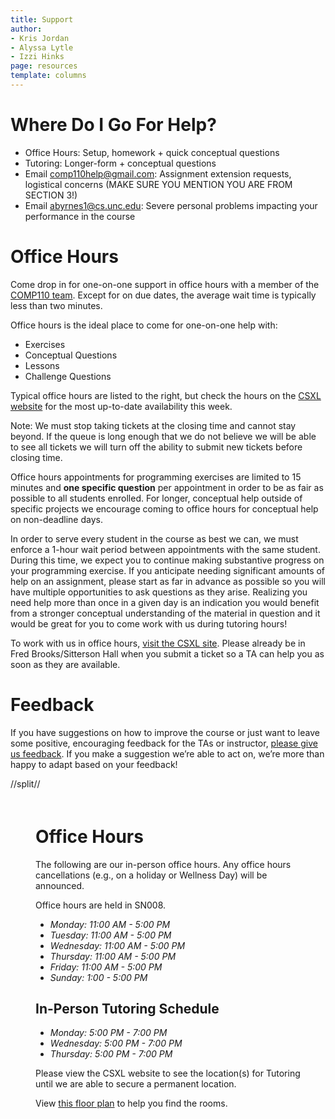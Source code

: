 ```yaml
---
title: Support
author:
- Kris Jordan
- Alyssa Lytle
- Izzi Hinks
page: resources
template: columns
---
```


<div class="box link-page" >

# Where Do I Go For Help?

* Office Hours: Setup, homework + quick conceptual questions
* Tutoring: Longer-form + conceptual questions
* Email <comp110help@gmail.com>: Assignment extension requests, logistical concerns (MAKE SURE YOU MENTION YOU ARE FROM SECTION 3!)
* Email <abyrnes1@cs.unc.edu>: Severe personal problems impacting your performance in the course

<!-- # Office Hours + Tutoring -->

# Office Hours

Come drop in for one-on-one support in office hours with a member of the [COMP110 team](/resources/team.html). Except for on due dates, the average wait time is typically less than two minutes.

Office hours is the ideal place to come for one-on-one help with:

* Exercises
* Conceptual Questions
* Lessons
* Challenge Questions

Typical office hours are listed to the right, but check the hours on the [CSXL website](https://csxl.unc.edu/) for the most up-to-date availability this week.

Note: We must stop taking tickets at the closing time and cannot stay beyond. If the queue is long enough that we do not believe we will be able to see all tickets we will turn off the ability to submit new tickets before closing time.

Office hours appointments for programming exercises are limited to 15 minutes and **one specific question** per appointment in order to be as fair as possible to all students enrolled. For longer, conceptual help outside of specific projects we encourage coming to office hours for conceptual help on non-deadline days.

In order to serve every student in the course as best we can, we must enforce a 1-hour wait period between appointments with the same student. During this time, we expect you to continue making substantive progress on your programming exercise. If you anticipate needing significant amounts of help on an assignment, please start as far in advance as possible so you will have multiple opportunities to ask questions as they arise. Realizing you need help more than once in a given day is an indication you would benefit from a stronger conceptual understanding of the material in question and it would be great for you to come work with us during tutoring hours!

To work with us in office hours, <a href="https://csxl.unc.edu/" target="_blank">visit the CSXL site</a>. Please already be in Fred Brooks/Sitterson Hall when you submit a ticket so a TA can help you as soon as they are available.

<!-- To participate in remote office hours:

1. Begin a Zoom meeting. **Please have your camera on and _do not share your screen_ until asked to do so!**
2. Hover over your meeting's window and click the green shield icon in the top-left corner 
3. Click "Copy Link" to copy the URL to your Zoom meeting
4. <a href="https://course.care/ng/course/85" target="_blank">Open Course.Care click "Check-in" for currently open office hours</a>. Select what kind of help you are seeking and paste in your Zoom URL. Be detailed and descriptive in your request for help. If you fail to make an honest effort to describe the purpose of the meeting, TAs are instructed to cancel your request.
5. Our teaching team will get to you as soon as we can! -->



# Feedback

If you have suggestions on how to improve the course or just want to leave some positive, encouraging feedback for the TAs or instructor, [please give us feedback](https://airtable.com/appB1qPsdKZhVAxvF/pag4p6kfIuixxRcWm/form). If you make a suggestion we’re able to act on, we’re more than happy to adapt based on your feedback!
</div>
//split// 



<div class="box link-page" style="padding:20px 40px">

# Office Hours

The following are our in-person office hours. Any office hours cancellations (e.g., on a holiday or Wellness Day) will be announced. 

Office hours are held in SN008.

* _Monday: 11:00 AM - 5:00 PM_
* _Tuesday: 11:00 AM - 5:00 PM_
* _Wednesday: 11:00 AM - 5:00 PM_
* _Thursday: 11:00 AM - 5:00 PM_
* _Friday: 11:00 AM - 5:00 PM_
* _Sunday: 1:00 - 5:00 PM_ 

<!-- ## In-Person Office Hours Schedule

In-person Office Hours will be in Sitterson Hall (SN) 008. You can find Sitterson Hall, room 008 by going to the lower level of the lobby and walking to the wall that's closest to the Carolina Inn. 

* _Monday: 1:00 - 3:00 PM_
* _Tuesday: 1:00 - 3:00 PM_
* _Wednesday: 1:00 - 3:00 PM_
* _Thursday: 1:00 - 3:00 PM_
* _Friday: 1:00 - 3:00 PM_
* _Sunday: 1:00 - 3:00 PM_ -->

<!-- ## Virtual Office Hours Schedule

Virtual Office Hours will be offered via Zoom.

To join office hours, you will create your own Zoom meeting and send the link for the TA to join! 

Go to [EdStem](https://edstem.org/) and select "chat" (under the "new thread" button in the top left). Then select the "#office-hours" channel and post your Zoom link in the chat!  -->

<!-- 
### Office Hours Times

* _Monday: 12:00 - 2:00 PM_
* _Tuesday: 9:00 AM - 12:00 PM_
* _Wednesday: 9:00 - 11:00 AM, 5:00 - 7:00 PM_
* _Thursday: 11:00 AM - 2:00 PM, 5:00 - 8:00 PM_ -->


## In-Person Tutoring Schedule

<!-- * _Monday: 5:00 PM - 7:00 PM_ in Sitterson Hall (SN) 011
* _Wednesday: 5:00 PM - 7:00 PM_ in Sitterson Hall (SN) 011
* _Thursday: 5:00 PM - 7:00 PM_ in Sitterson Hall (SN) 284

Please note that tutoring is in a different room on Thursdays; view [this floor plan](https://cs.unc.edu/resources/floor-plans/) to help you find the rooms.  -->

* _Monday: 5:00 PM - 7:00 PM_ 
* _Wednesday: 5:00 PM - 7:00 PM_ 
* _Thursday: 5:00 PM - 7:00 PM_ 

Please view the CSXL website to see the location(s) for Tutoring until we are able to secure a permanent location. 

View [this floor plan](https://cs.unc.edu/resources/floor-plans/) to help you find the rooms. 

</div>

